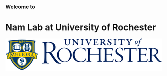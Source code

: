 ### Welcome to
# Nam Lab at University of Rochester

<picture>
  <source media="(prefers-color-scheme: dark)" srcset="../ur-logo.svg">
  <source media="(prefers-color-scheme: light)" srcset="../ur-logo.svg">
  <img alt="University of Rochester" src="../ur-logo.svg">
</picture>

